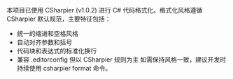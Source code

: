 本项目已使用 CSharpier (v1.0.2) 进行 C# 代码格式化。格式化风格遵循 CSharpier 默认规范，主要特征包括：
- 统一的缩进和空格风格
- 自动对齐参数和括号
- 代码块和表达式的标准化换行
- 兼容 .editorconfig 但以 CSharpier 规则为主
如需保持风格一致，建议开发时持续使用 csharpier format 命令。